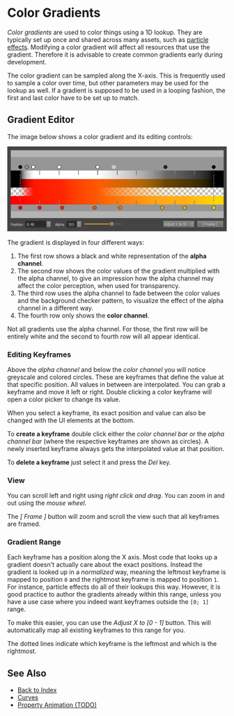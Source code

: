 # Color Gradients

*Color gradients* are used to color things using a 1D lookup. They are typically set up once and shared across many assets, such as [particle effects](../effects/particle-effects/particle-effects-overview.md). Modifying a color gradient will affect all resources that use the gradient. Therefore it is advisable to create common gradients early during development.

The color gradient can be sampled along the X-axis. This is frequently used to sample a color over time, but other parameters may be used for the lookup as well. If a gradient is supposed to be used in a looping fashion, the first and last color have to be set up to match.

## Gradient Editor

The image below shows a color gradient and its editing controls:

![Color Gradient](media/color-gradient.png)

The gradient is displayed in four different ways:

1. The first row shows a black and white representation of the **alpha channel**.
1. The second row shows the color values of the gradient multiplied with the alpha channel, to give an impression how the alpha channel may affect the color perception, when used for transparency.
1. The third row uses the alpha channel to fade between the color values and the background checker pattern, to visualize the effect of the alpha channel in a different way.
1. The fourth row only shows the **color channel**.

Not all gradients use the alpha channel. For those, the first row will be entirely white and the second to fourth row will all appear identical.

### Editing Keyframes

Above the *alpha channel* and below the *color channel* you will notice greyscale and colored circles. These are keyframes that define the value at that specific position. All values in between are interpolated. You can grab a keyframe and move it left or right. Double clicking a color keyframe will open a color picker to change its value.

When you select a keyframe, its exact position and value can also be changed with the UI elements at the bottom.

To **create a keyframe** double click either the *color channel bar* or the *alpha channel bar* (where the respective keyframes are shown as circles). A newly inserted keyframe always gets the interpolated value at that position.

To **delete a keyframe** just select it and press the *Del* key.

### View

You can scroll left and right using *right click and drag*. You can zoom in and out using the *mouse wheel*.

The *[ Frame ]* button will zoom and scroll the view such that all keyframes are framed.

### Gradient Range

Each keyframe has a position along the X axis. Most code that looks up a gradient doesn't actually care about the exact positions. Instead the gradient is looked up in a *normalized* way, meaning the leftmost keyframe is mapped to position `0` and the rightmost keyframe is mapped to position `1`. For instance, particle effects do all of their lookups this way. However, it is good practice to author the gradients already within this range, unless you have a use case where you indeed want keyframes outside the `[0; 1]` range.

To make this easier, you can use the *Adjust X to [0 - 1]* button. This will automatically map all existing keyframes to this range for you.

The dotted lines indicate which keyframe is the leftmost and which is the rightmost.

## See Also

* [Back to Index](../index.md)
* [Curves](curves.md)
* [Property Animation (TODO)](property-animation.md)
